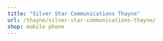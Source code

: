 ```yaml
---
title: "Silver Star Communications Thayne"
url: /thayne/silver-star-communications-thayne/
shop: mobile phone
---
```

